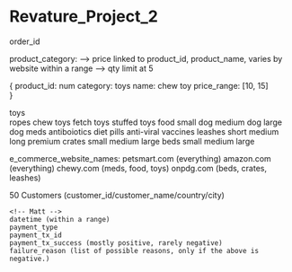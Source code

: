 # Revature_Project_2

<!-- Increment -->

order_id

product_category:
--> price linked to product_id, product_name, varies by website within a range
--> qty limit at 5

<!-- Matt JSON -->

{
product_id: num
category: toys
name: chew toy
price_range: [10, 15]  
}

<!-- Tobi -->

toys  
 ropes
chew toys
fetch toys
stuffed toys
food
small dog
medium dog
large dog
meds
antiboiotics
diet pills
anti-viral
vaccines
leashes
short
medium
long
premium
crates
small
medium
large
beds
small
medium
large

e_commerce_website_names:
petsmart.com (everything)
amazon.com (everything)
chewy.com (meds, food, toys)
onpdg.com (beds, crates, leashes)

<!-- One Function -->
<!-- Matt -->

50 Customers (customer_id/customer_name/country/city)

<!-- Miguel  -->
<!-- Pulling everything together to create the csv file -->

    <!-- Matt -->
    datetime (within a range)
    payment_type
    payment_tx_id
    payment_tx_success (mostly positive, rarely negative)
    failure_reason (list of possible reasons, only if the above is negative.)
